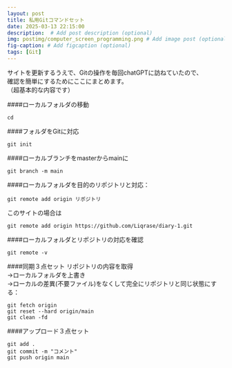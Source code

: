 ```yaml
---
layout: post
title: 私用Gitコマンドセット
date: 2025-03-13 22:15:00
description:  # Add post description (optional)
img: postimg/computer_screen_programming.png # Add image post (optional)
fig-caption: # Add figcaption (optional)
tags: [Git]
---
```

サイトを更新するうえで、Gitの操作を毎回chatGPTに訪ねていたので、<br>
確認を簡単にするためにここにまとめます。<br>
（超基本的な内容です）

####ローカルフォルダの移動
```Git
cd
```

####フォルダをGitに対応
```Git
git init
```

####ローカルブランチをmasterからmainに
```Git
git branch -m main
```

####ローカルフォルダを目的のリポジトリと対応：
```Git
git remote add origin リポジトリ
```
このサイトの場合は
```Git
git remote add origin https://github.com/Liqrase/diary-1.git
```

####ローカルフォルダとリポジトリの対応を確認
```Git
git remote -v
```

####同期３点セット
リポジトリの内容を取得<br>
→ローカルフォルダを上書き<br>
→ローカルの差異(不要ファイル)をなくして完全にリポジトリと同じ状態にする：
```Git
git fetch origin
git reset --hard origin/main
git clean -fd
```

####アップロード３点セット
```Git
git add .
git commit -m "コメント"
git push origin main
```